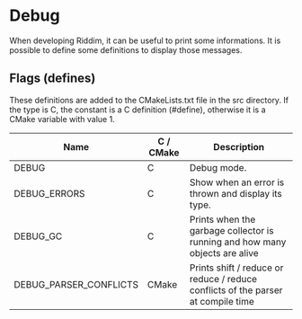 # Debug
When developing Riddim, it can be useful to print some informations.
It is possible to define some definitions to display those messages.

## Flags (defines)
These definitions are added to the CMakeLists.txt file in the src directory.
If the type is C, the constant is a C definition (#define), otherwise it is a CMake variable with value 1.

| Name | C / CMake | Description |
| ---- | --------- | ----------- |
| DEBUG | C | Debug mode. |
| DEBUG_ERRORS | C | Show when an error is thrown and display its type. |
| DEBUG_GC | C | Prints when the garbage collector is running and how many objects are alive |
| DEBUG_PARSER_CONFLICTS | CMake | Prints shift / reduce or reduce / reduce conflicts of the parser at compile time |
